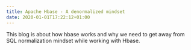```yaml
---
title: Apache Hbase - A denormalized mindset
date: 2020-01-01T17:22:12+01:00
---
```

This blog is about how hbase works and why we need to get away from SQL normalization mindset while working with Hbase.